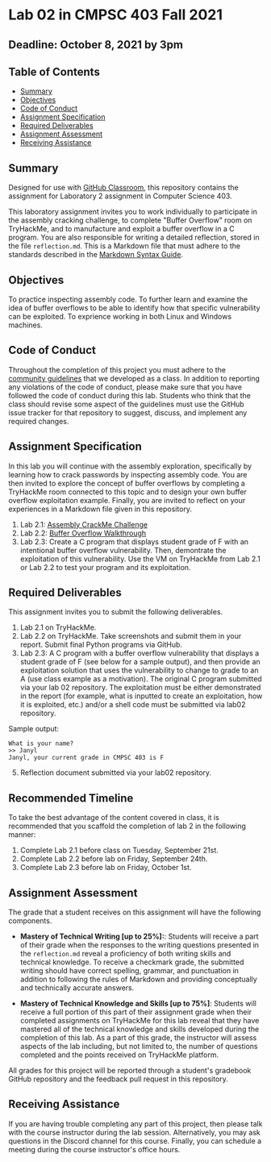 # Lab 02 in CMPSC 403 Fall 2021

## Deadline: October 8, 2021 by 3pm

## Table of Contents

- [Summary](#summary)
- [Objectives](#objectives)
- [Code of Conduct](#code-of-conduct)
- [Assignment Specification](#assignment-specification)
- [Required Deliverables](#required-deliverables)
- [Assignment Assessment](#assignment-assessment)
- [Receiving Assistance](receiving-assistance)

## Summary

Designed for use with [GitHub Classroom](https://classroom.github.com/), this repository contains the assignment for Laboratory 2 assignment in Computer Science 403.

This laboratory assignment invites you to work individually to participate in the assembly cracking challenge, to complete "Buffer Overflow" room on TryHackMe, and to manufacture and exploit a buffer overflow in a C program. You are also responsible for writing a detailed reflection, stored in the file `reflection.md`. This is a Markdown file that must adhere to the standards described in the [Markdown Syntax Guide](https://guides.github.com/features/mastering-markdown/).

## Objectives

To practice inspecting assembly code. To further learn and examine the idea of buffer overflows to be able to identify how that specific vulnerability can be exploited. To exprience working in both Linux and Windows machines.

## Code of Conduct

Throughout the completion of this project you must adhere to the [community guidelines](https://github.com/CMPSC403-AlleghenyCollege-Fall2021/community_guidelines) that we developed as a class. In addition to reporting any violations of the code of conduct, please make sure that you have followed the code of conduct during this lab. Students who think that the class should revise some aspect of the guidelines must use the GitHub issue tracker for that repository to suggest, discuss, and implement any required changes.

## Assignment Specification

In this lab you will continue with the assembly exploration, specifically by learning how to crack passwords by inspecting assembly code. You are then invited to explore the concept of buffer overflows by completing a TryHackMe room connected to this topic and to design your own buffer overflow exploitation example. Finally, you are invited to reflect on your experiences in a Markdown file given in this repository.

1. Lab 2.1: [Assembly CrackMe Challenge](https://tryhackme.com/jr/introtox8664oj8z)
2. Lab 2.2: [Buffer Overflow Walkthrough](https://tryhackme.com/jr/alleghenybufferoverflowgo)
3. Lab 2.3: Create a C program that displays student grade of F with an intentional buffer overflow vulnerability. Then, demontrate the exploitation of this vulnerability. Use the VM on TryHackMe from Lab 2.1 or Lab 2.2 to test your program and its exploitation.

## Required Deliverables

This assignment invites you to submit the following deliverables.

1. Lab 2.1 on TryHackMe.
2. Lab 2.2 on TryHackMe. Take screenshots and submit them in your report. Submit final Python programs via GitHub.
3. Lab 2.3: A C program with a buffer overflow vulnerability that displays a student grade of F (see below for a sample output), and then provide an exploitation solution that uses the vulnerability to change to grade to an A (use class example as a motivation). The original C program submitted via your lab 02 repository. The exploitation must be either demonstrated in the report (for example, what is inputted to create an exploitation, how it is exploited, etc.) and/or a shell code must be submitted via lab02 repository.

Sample output:

```
What is your name?
>> Janyl
Janyl, your current grade in CMPSC 403 is F
```

5. Reflection document submitted via your lab02 repository.

## Recommended Timeline

To take the best advantage of the content covered in class, it is recommended that you scaffold the completion of lab 2 in the following manner:

1. Complete Lab 2.1 before class on Tuesday, September 21st.
2. Complete Lab 2.2 before lab on Friday, September 24th.
3. Complete Lab 2.3 before lab on Friday, October 1st.

## Assignment Assessment

The grade that a student receives on this assignment will have the following components.

- **Mastery of Technical Writing [up to 25%]:**: Students will receive a part of their grade when the responses to the writing questions presented in the `reflection.md` reveal a proficiency of both writing skills and technical knowledge. To receive a checkmark grade, the submitted writing should have correct spelling, grammar, and punctuation in addition to following the rules of Markdown and providing conceptually and technically accurate answers.

- **Mastery of Technical Knowledge and Skills [up to 75%]**: Students will receive a full portion of this part of their assignment grade when their completed assignments on TryHackMe for this lab reveal that they have mastered all of the technical knowledge and skills developed during the completion of this lab. As a part of this grade, the instructor will assess aspects of the lab including, but not limited to, the number of questions completed and the points received on TryHackMe platform.

All grades for this project will be reported through a student's gradebook GitHub repository and the feedback pull request in this repository.

## Receiving Assistance

If you are having trouble completing any part of this project, then please talk with the course instructor during the lab session. Alternatively, you may ask questions in the Discord channel for this course. Finally, you can schedule a meeting during the course instructor's office hours.
